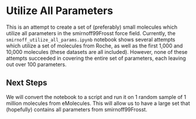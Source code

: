 # Utilize All Parameters

This is an attempt to create a set of (preferably) small molecules which utilize
all parameters in the smirnoff99Frosst force field. Currently, the
`smirnoff_utilize_all_params.ipynb` notebook shows several attempts which
utilize a set of molecules from Roche, as well as the first 1,000 and 10,000
molecules (these datasets are all included). However, none of these attempts
succeeded in covering the entire set of parameters, each leaving out over 100
parameters.

## Next Steps

We will convert the notebook to a script and run it on 1 random sample of 1
million molecules from eMolecules. This will allow us to have a large set that
(hopefully) contains all parameters from smirnoff99Frosst.
